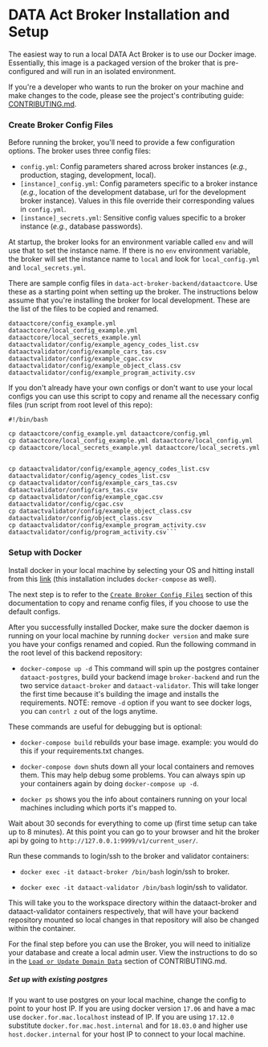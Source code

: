 # DATA Act Broker Installation and Setup

The easiest way to run a local DATA Act Broker is to use our Docker image. Essentially, this image is a packaged version of the broker that is pre-configured and will run in an isolated environment.

If you're a developer who wants to run the broker on your machine and make changes to the code, please see the project's contributing guide: [CONTRIBUTING.md](CONTRIBUTING.md "project contributing guide").

### Create Broker Config Files

Before running the broker, you'll need to provide a few configuration options. The broker uses three config files:

* `config.yml`: Config parameters shared across broker instances (_e.g._, production, staging, development, local).
* `[instance]_config.yml`: Config parameters specific to a broker instance (_e.g._, location of the development database, url for the development broker instance). Values in this file override their corresponding values in `config.yml`.
* `[instance]_secrets.yml`: Sensitive config values specific to a broker instance (_e.g._, database passwords).

At startup, the broker looks for an environment variable called `env` and will use that to set the instance name. If there is no `env` environment variable, the broker will set the instance name to `local` and look for `local_config.yml` and `local_secrets.yml`.

There are sample config files in `data-act-broker-backend/dataactcore`. Use these as a starting point when setting up the broker. The instructions below assume that you're installing the broker for local development.
These are the list of the files to be copied and renamed.
```
dataactcore/config_example.yml
dataactcore/local_config_example.yml
dataactcore/local_secrets_example.yml
dataactvalidator/config/example_agency_codes_list.csv
dataactvalidator/config/example_cars_tas.csv
dataactvalidator/config/example_cgac.csv
dataactvalidator/config/example_object_class.csv
dataactvalidator/config/example_program_activity.csv
```
If you don't already have your own configs or don't want to use your local configs you can use this script to copy and rename all the necessary config files (run script from root level of this repo):
```
#!/bin/bash

cp dataactcore/config_example.yml dataactcore/config.yml
cp dataactcore/local_config_example.yml dataactcore/local_config.yml
cp dataactcore/local_secrets_example.yml dataactcore/local_secrets.yml


cp dataactvalidator/config/example_agency_codes_list.csv dataactvalidator/config/agency_codes_list.csv
cp dataactvalidator/config/example_cars_tas.csv dataactvalidator/config/cars_tas.csv
cp dataactvalidator/config/example_cgac.csv dataactvalidator/config/cgac.csv
cp dataactvalidator/config/example_object_class.csv dataactvalidator/config/object_class.csv
cp dataactvalidator/config/example_program_activity.csv dataactvalidator/config/program_activity.csv```
```

### Setup with Docker

Install docker in your local machine by selecting your OS and hitting install from this [link](https://docs.docker.com/install/) (this installation includes `docker-compose` as well).

The next step is to refer to the [`Create Broker Config Files`](#create-broker-config-files) section of this documentation to copy and rename config files, if you choose to use the default configs.

After you successfully installed Docker, make sure the docker daemon is running on your local machine by running `docker version` and make sure you have your configs renamed and copied. Run the following command in the root level of this backend repository:

- `docker-compose up -d`  This command will spin up the postgres container `dataact-postgres`, build your backend image `broker-backend` and run the two service `dataact-broker` and `dataact-validator`. This will take longer the first time because it's building the image and installs the requirements. NOTE: remove `-d` option if you want to see docker logs, you can `contrl z` out of the logs anytime.

These commands are useful for debugging but is optional:

- `docker-compose build` rebuilds your base image. example: you would do this if your requirements.txt changes.

- `docker-compose down` shuts down all your local containers and removes them. This may help debug some problems. You can always spin up your containers again by doing `docker-compose up -d`.

- `docker ps` shows you the info about containers running on your local machines including which ports it's mapped to.

Wait about 30 seconds for everything to come up (first time setup can take up to 8 minutes). At this point you can go to your browser and hit the broker api by going to `http://127.0.0.1:9999/v1/current_user/`.

Run these commands to login/ssh to the broker and validator containers:

- `docker exec -it dataact-broker /bin/bash` login/ssh to broker.

- `docker exec -it dataact-validator /bin/bash` login/ssh to validator.

This will take you to the workspace directory within the dataact-broker and dataact-validator containers respectively, that will have your backend repository mounted so local changes in that repository will also be changed within the container.

For the final step before you can use the Broker, you will need to initialize your database and create a local admin user. View the instructions to do so in the [`Load or Update Domain Data`](CONTRIBUTING.md#load-or-update-domain-data) section of CONTRIBUTING.md.

##### Set up with existing postgres

If you want to use postgres on your local machine, change the config to point to your host IP. If you are using docker version `17.06` and have a mac use `docker.for.mac.localhost` instead of IP. If you are using `17.12.0` substitute `docker.for.mac.host.internal` and for `18.03.0` and higher use `host.docker.internal` for your host IP to connect to your local machine.

